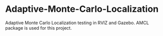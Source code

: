 # Adaptive-Monte-Carlo-Localization
Adaptive Monte Carlo Localization testing in RVIZ and Gazebo. AMCL package is used for this project.
